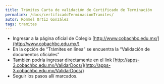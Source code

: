 ```yaml
---
title: Trámites Carta de validación de Certificado de Terminación
permalink: /docs/certificadoTerminacionTramites/
autor: Rommel Ortiz González
tags: tramites
---
```


- Ingresar a la página oficial de Colegio [http://www.cobachbc.edu.mx/](http://www.cobachbc.edu.mx/) 
- En la opción de “Trámites en línea” se encuentra la “Validación de documentos oficiales”
- También podría ingresar directamente en el link [http://apps-3.cobachbc.edu.mx/ValidarDocs/](http://apps-3.cobachbc.edu.mx/ValidarDocs/)
- Seguir los pasos allí marcados.
